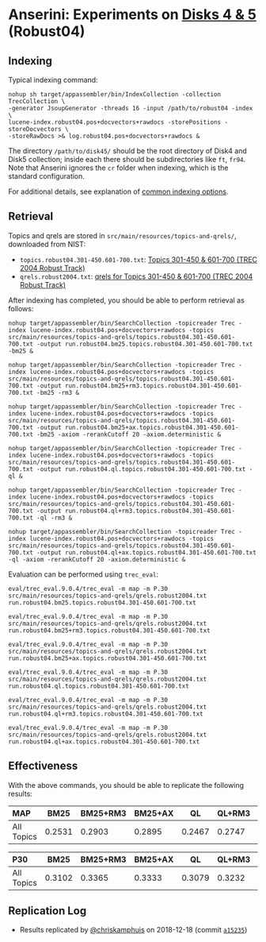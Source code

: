 # Anserini: Experiments on [Disks 4 &amp; 5](https://trec.nist.gov/data_disks.html) (Robust04)

## Indexing

Typical indexing command:

```
nohup sh target/appassembler/bin/IndexCollection -collection TrecCollection \
-generator JsoupGenerator -threads 16 -input /path/to/robust04 -index \
lucene-index.robust04.pos+docvectors+rawdocs -storePositions -storeDocvectors \
-storeRawDocs >& log.robust04.pos+docvectors+rawdocs &
```

The directory `/path/to/disk45/` should be the root directory of Disk4 and Disk5 collection; inside each there should be subdirectories like `ft`, `fr94`.
Note that Anserini ignores the `cr` folder when indexing, which is the standard configuration.

For additional details, see explanation of [common indexing options](common-indexing-options.md).

## Retrieval

Topics and qrels are stored in `src/main/resources/topics-and-qrels/`, downloaded from NIST:

+ `topics.robust04.301-450.601-700.txt`: [Topics 301-450 &amp; 601-700 (TREC 2004 Robust Track)](http://trec.nist.gov/data/robust/04.testset.gz)
+ `qrels.robust2004.txt`: [qrels for Topics 301-450 &amp; 601-700 (TREC 2004 Robust Track)](http://trec.nist.gov/data/robust/qrels.robust2004.txt)

After indexing has completed, you should be able to perform retrieval as follows:

```
nohup target/appassembler/bin/SearchCollection -topicreader Trec -index lucene-index.robust04.pos+docvectors+rawdocs -topics src/main/resources/topics-and-qrels/topics.robust04.301-450.601-700.txt -output run.robust04.bm25.topics.robust04.301-450.601-700.txt -bm25 &

nohup target/appassembler/bin/SearchCollection -topicreader Trec -index lucene-index.robust04.pos+docvectors+rawdocs -topics src/main/resources/topics-and-qrels/topics.robust04.301-450.601-700.txt -output run.robust04.bm25+rm3.topics.robust04.301-450.601-700.txt -bm25 -rm3 &

nohup target/appassembler/bin/SearchCollection -topicreader Trec -index lucene-index.robust04.pos+docvectors+rawdocs -topics src/main/resources/topics-and-qrels/topics.robust04.301-450.601-700.txt -output run.robust04.bm25+ax.topics.robust04.301-450.601-700.txt -bm25 -axiom -rerankCutoff 20 -axiom.deterministic &

nohup target/appassembler/bin/SearchCollection -topicreader Trec -index lucene-index.robust04.pos+docvectors+rawdocs -topics src/main/resources/topics-and-qrels/topics.robust04.301-450.601-700.txt -output run.robust04.ql.topics.robust04.301-450.601-700.txt -ql &

nohup target/appassembler/bin/SearchCollection -topicreader Trec -index lucene-index.robust04.pos+docvectors+rawdocs -topics src/main/resources/topics-and-qrels/topics.robust04.301-450.601-700.txt -output run.robust04.ql+rm3.topics.robust04.301-450.601-700.txt -ql -rm3 &

nohup target/appassembler/bin/SearchCollection -topicreader Trec -index lucene-index.robust04.pos+docvectors+rawdocs -topics src/main/resources/topics-and-qrels/topics.robust04.301-450.601-700.txt -output run.robust04.ql+ax.topics.robust04.301-450.601-700.txt -ql -axiom -rerankCutoff 20 -axiom.deterministic &

```

Evaluation can be performed using `trec_eval`:

```
eval/trec_eval.9.0.4/trec_eval -m map -m P.30 src/main/resources/topics-and-qrels/qrels.robust2004.txt run.robust04.bm25.topics.robust04.301-450.601-700.txt

eval/trec_eval.9.0.4/trec_eval -m map -m P.30 src/main/resources/topics-and-qrels/qrels.robust2004.txt run.robust04.bm25+rm3.topics.robust04.301-450.601-700.txt

eval/trec_eval.9.0.4/trec_eval -m map -m P.30 src/main/resources/topics-and-qrels/qrels.robust2004.txt run.robust04.bm25+ax.topics.robust04.301-450.601-700.txt

eval/trec_eval.9.0.4/trec_eval -m map -m P.30 src/main/resources/topics-and-qrels/qrels.robust2004.txt run.robust04.ql.topics.robust04.301-450.601-700.txt

eval/trec_eval.9.0.4/trec_eval -m map -m P.30 src/main/resources/topics-and-qrels/qrels.robust2004.txt run.robust04.ql+rm3.topics.robust04.301-450.601-700.txt

eval/trec_eval.9.0.4/trec_eval -m map -m P.30 src/main/resources/topics-and-qrels/qrels.robust2004.txt run.robust04.ql+ax.topics.robust04.301-450.601-700.txt

```

## Effectiveness

With the above commands, you should be able to replicate the following results:

MAP                                     | BM25      | BM25+RM3  | BM25+AX   | QL        | QL+RM3    | QL+AX     |
:---------------------------------------|-----------|-----------|-----------|-----------|-----------|-----------|
All Topics                              | 0.2531    | 0.2903    | 0.2895    | 0.2467    | 0.2747    | 0.2774    |


P30                                     | BM25      | BM25+RM3  | BM25+AX   | QL        | QL+RM3    | QL+AX     |
:---------------------------------------|-----------|-----------|-----------|-----------|-----------|-----------|
All Topics                              | 0.3102    | 0.3365    | 0.3333    | 0.3079    | 0.3232    | 0.3229    |



## Replication Log

+ Results replicated by [@chriskamphuis](https://github.com/chriskamphuis) on 2018-12-18 (commit [`a15235`](https://github.com/castorini/Anserini/commit/a152359435ac6ae694b39f561343bba5eed8fdc9))
